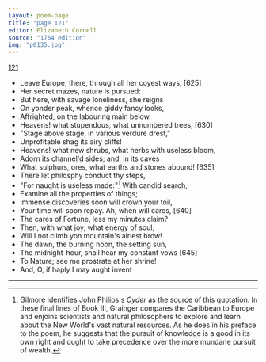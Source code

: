 ```yaml
---
layout: poem-page
title: "page 121"
editor: Elizabeth Cornell
source: "1764 edition"
img: "p0135.jpg"
---
```



[121]({{site.baseurl}}/images/{{page.img}})

- Leave Europe; there, through all her coyest ways, [625]
- Her secret mazes, nature is pursued:
- But here, with savage loneliness, she reigns
- On yonder peak, whence giddy fancy looks,
- Affrighted, on the labouring main below.
- Heavens! what stupendous, what unnumbered trees, [630]
- "Stage above stage, in various verdure drest,"
- Unprofitable shag its airy cliffs!
- Heavens! what new shrubs, what herbs with useless bloom,
- Adorn its channel'd sides; and, in its caves 
- What sulphurs, ores, what earths and stones abound! [635]
- There let philosphy conduct thy steps,
- "For naught is useless made:"[^f121n1] With candid search,
- Examine all the properties of things;
- Immense discoveries soon will crown your toil,
- Your time will soon repay. Ah, when will cares, [640]
- The cares of Fortune, less my minutes claim?
- Then, with what joy, what energy of soul,
- Will I not climb yon mountain's airiest brow!
- The dawn, the burning noon, the setting sun,
- The midnight-hour, shall hear my constant vows [645]
- To Nature; see me prostrate at her shrine!
- And, O, if haply I may aught invent

[^f121n1]: Gilmore identifies John Philips's *Cyder* as the source of this quotation. In these final lines of Book III, Grainger compares the Caribbean to Europe and enjoins scientists and natural philosophers to explore and learn about the New World's vast natural resources. As he does in his preface to the poem, he suggests that the pursuit of knowledge is a good in its own right and ought to take precedence over the more mundane pursuit of wealth.

---
